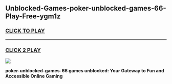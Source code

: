 
## Unblocked-Games-poker-unblocked-games-66-Play-Free-ygm1z
<h3>
<a href="https://premium76.site?title=poker-unblocked-games-66&ref=15A">CLICK TO PLAY</a></h3>
<hr>

<h3>
<a href="https://premium76.site?title=poker-unblocked-games-66&ref=15A">CLICK 2 PLAY</a>
  
</h3>

<a href="https://premium76.site?title=poker-unblocked-games-66&ref=15A"><img src="https://clearcache.store/games.png"></a>


**poker-unblocked-games-66 games unblocked: Your Gateway to Fun and Accessible Online Gaming**
